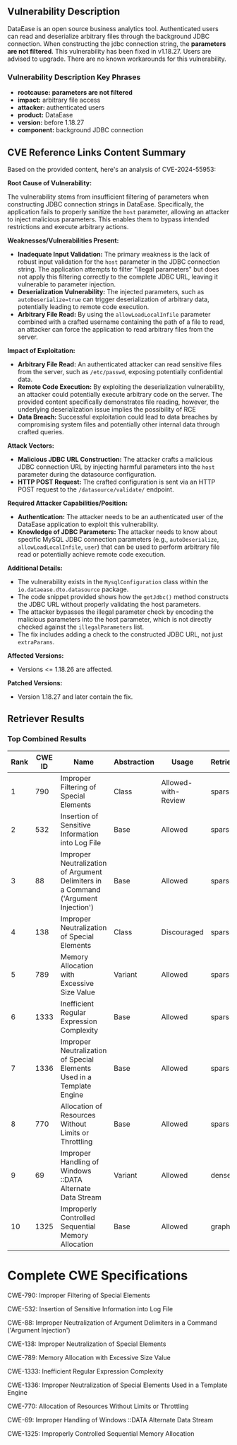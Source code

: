 ## Vulnerability Description
DataEase is an open source business analytics tool. Authenticated users can read and deserialize arbitrary files through the background JDBC connection. When constructing the jdbc connection string, the **parameters are not filtered**. This vulnerability has been fixed in v1.18.27. Users are advised to upgrade. There are no known workarounds for this vulnerability.

### Vulnerability Description Key Phrases
- **rootcause:** **parameters are not filtered**
- **impact:** arbitrary file access
- **attacker:** authenticated users
- **product:** DataEase
- **version:** before 1.18.27
- **component:** background JDBC connection

## CVE Reference Links Content Summary
Based on the provided content, here's an analysis of CVE-2024-55953:

**Root Cause of Vulnerability:**

The vulnerability stems from insufficient filtering of parameters when constructing JDBC connection strings in DataEase. Specifically, the application fails to properly sanitize the `host` parameter, allowing an attacker to inject malicious parameters. This enables them to bypass intended restrictions and execute arbitrary actions.

**Weaknesses/Vulnerabilities Present:**

*   **Inadequate Input Validation:** The primary weakness is the lack of robust input validation for the `host` parameter in the JDBC connection string. The application attempts to filter "illegal parameters" but does not apply this filtering correctly to the complete JDBC URL, leaving it vulnerable to parameter injection.
*   **Deserialization Vulnerability:** The injected parameters, such as `autoDeserialize=true` can trigger deserialization of arbitrary data, potentially leading to remote code execution.
*   **Arbitrary File Read:** By using the `allowLoadLocalInfile` parameter combined with a crafted username containing the path of a file to read, an attacker can force the application to read arbitrary files from the server.

**Impact of Exploitation:**

*   **Arbitrary File Read:** An authenticated attacker can read sensitive files from the server, such as `/etc/passwd`, exposing potentially confidential data.
*   **Remote Code Execution:** By exploiting the deserialization vulnerability, an attacker could potentially execute arbitrary code on the server. The provided content specifically demonstrates file reading, however, the underlying deserialization issue implies the possibility of RCE
*   **Data Breach:** Successful exploitation could lead to data breaches by compromising system files and potentially other internal data through crafted queries.

**Attack Vectors:**

*   **Malicious JDBC URL Construction:** The attacker crafts a malicious JDBC connection URL by injecting harmful parameters into the `host` parameter during the datasource configuration.
*   **HTTP POST Request:** The crafted configuration is sent via an HTTP POST request to the `/datasource/validate/` endpoint.

**Required Attacker Capabilities/Position:**

*   **Authentication:** The attacker needs to be an authenticated user of the DataEase application to exploit this vulnerability.
*   **Knowledge of JDBC Parameters:** The attacker needs to know about specific MySQL JDBC connection parameters (e.g., `autoDeserialize`, `allowLoadLocalInfile`, `user`) that can be used to perform arbitrary file read or potentially achieve remote code execution.

**Additional Details:**

*   The vulnerability exists in the `MysqlConfiguration` class within the `io.dataease.dto.datasource` package.
*   The code snippet provided shows how the `getJdbc()` method constructs the JDBC URL without properly validating the host parameters.
*   The attacker bypasses the illegal parameter check by encoding the malicious parameters into the host parameter, which is not directly checked against the `illegalParameters` list.
*   The fix includes adding a check to the constructed JDBC URL, not just `extraParams`.

**Affected Versions:**

*   Versions <= 1.18.26 are affected.

**Patched Versions:**

*   Version 1.18.27 and later contain the fix.

## Retriever Results

### Top Combined Results

| Rank | CWE ID | Name | Abstraction | Usage  | Retrievers | Individual Scores |
|------|--------|------|-------------|-------|------------|-------------------|
| 1 | 790 | Improper Filtering of Special Elements | Class | Allowed-with-Review | sparse | 0.335 |
| 2 | 532 | Insertion of Sensitive Information into Log File | Base | Allowed | sparse | 0.334 |
| 3 | 88 | Improper Neutralization of Argument Delimiters in a Command ('Argument Injection') | Base | Allowed | sparse | 0.314 |
| 4 | 138 | Improper Neutralization of Special Elements | Class | Discouraged | sparse | 0.311 |
| 5 | 789 | Memory Allocation with Excessive Size Value | Variant | Allowed | sparse | 0.307 |
| 6 | 1333 | Inefficient Regular Expression Complexity | Base | Allowed | sparse | 0.307 |
| 7 | 1336 | Improper Neutralization of Special Elements Used in a Template Engine | Base | Allowed | sparse | 0.304 |
| 8 | 770 | Allocation of Resources Without Limits or Throttling | Base | Allowed | sparse | 0.303 |
| 9 | 69 | Improper Handling of Windows ::DATA Alternate Data Stream | Variant | Allowed | dense | 0.457 |
| 10 | 1325 | Improperly Controlled Sequential Memory Allocation | Base | Allowed | graph | 0.002 |



# Complete CWE Specifications

CWE-790: Improper Filtering of Special Elements

CWE-532: Insertion of Sensitive Information into Log File

CWE-88: Improper Neutralization of Argument Delimiters in a Command ('Argument Injection')

CWE-138: Improper Neutralization of Special Elements

CWE-789: Memory Allocation with Excessive Size Value

CWE-1333: Inefficient Regular Expression Complexity

CWE-1336: Improper Neutralization of Special Elements Used in a Template Engine

CWE-770: Allocation of Resources Without Limits or Throttling

CWE-69: Improper Handling of Windows ::DATA Alternate Data Stream

CWE-1325: Improperly Controlled Sequential Memory Allocation
